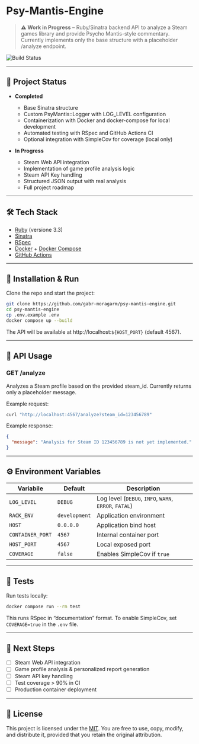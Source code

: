 # Psy-Mantis-Engine

> **⚠️ Work in Progress** – Ruby/Sinatra backend API to analyze a Steam games library and provide Psycho Mantis-style commentary.
> Currently implements only the base structure with a placeholder /analyze endpoint.

![Build Status](https://github.com/gabr-moragarm/psy-mantis-engine/actions/workflows/ci.yml/badge.svg)

---

## 📌 Project Status

- **Completed**
  - Base Sinatra structure
  - Custom PsyMantis::Logger with LOG_LEVEL configuration
  - Containerization with Docker and docker-compose for local development
  - Automated testing with RSpec and GitHub Actions CI
  - Optional integration with SimpleCov for coverage (local only)

- **In Progress**
  - Steam Web API integration
  - Implementation of game profile analysis logic
  - Steam API Key handling
  - Structured JSON output with real analysis
  - Full project roadmap

---

## 🛠️ Tech Stack

- [Ruby](https://www.ruby-lang.org/) (versione 3.3)
- [Sinatra](https://sinatrarb.com/)
- [RSpec](https://rspec.info/)
- [Docker](https://www.docker.com/) + [Docker Compose](https://docs.docker.com/compose/)
- [GitHub Actions](https://docs.github.com/en/actions)

---

## 🚀 Installation & Run

Clone the repo and start the project:

```bash
git clone https://github.com/gabr-moragarm/psy-mantis-engine.git
cd psy-mantis-engine
cp .env.example .env
docker compose up --build
```

The API will be available at http://localhost:`${HOST_PORT}` (default 4567).

---

## 📡 API Usage

### GET /analyze

Analyzes a Steam profile based on the provided steam_id.
Currently returns only a placeholder message.

Example request:

```bash
curl "http://localhost:4567/analyze?steam_id=123456789"
```

Example response:

```json
{
  "message": "Analysis for Steam ID 123456789 is not yet implemented."
}
```

---

## ⚙️ Environment Variables

| Variabile         | Default       | Description |
|-------------------|--------------|-------------|
| `LOG_LEVEL`       | `DEBUG`      | Log level (`DEBUG`, `INFO`, `WARN`, `ERROR`, `FATAL`) |
| `RACK_ENV`        | `development`| Application environment |
| `HOST`            | `0.0.0.0`    | Application bind host |
| `CONTAINER_PORT`  | `4567`       | Internal container port |
| `HOST_PORT`       | `4567`       | Local exposed port |
| `COVERAGE`        | `false`      | Enables SimpleCov if `true` |

---

## 🧪 Tests

Run tests locally:

```bash
docker compose run --rm test
```

This runs RSpec in “documentation” format.
To enable SimpleCov, set `COVERAGE=true` in the `.env` file.

---

## 📅 Next Steps

- [ ] Steam Web API integration
- [ ] Game profile analysis & personalized report generation
- [ ] Steam API key handling
- [ ] Test coverage > 90% in CI
- [ ] Production container deployment

---

## 📄 License

This project is licensed under the [MIT](LICENSE).
You are free to use, copy, modify, and distribute it, provided that you retain the original attribution.
